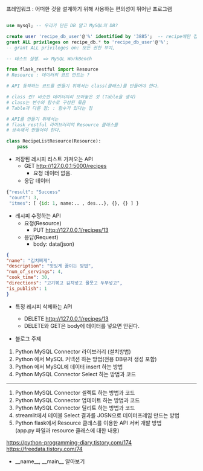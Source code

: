
프레임워크 : 어떠한 것을 설계하기 위해 사용하는 편의성이 뛰어난 프로그램

```sql

use mysql; -- 우리가 만든 DB 말고 MySQL의 DB?

create user 'recipe_db_user'@'%' identified by '3885';  -- recipe에만 접속?
grant ALL privileges on recipe_db.* to 'recipe_db_user'@'%';
-- grant ALL privileges on: 모든 권한 부여, 

-- 테스트 실행. => MySQL WorkBench
```

```python
from flask_restful import Resource
# Resource : 데이터의 코드 만드는 ?

# API 동작하는 코드를 만들기 위해서는 class(클래스)를 만들어야 한다.

# class 란? 비슷한 데이터끼리 모아놓은 것 (Table을 생각)
# class는 변수와 함수로 구성된 묶음
# Table과 다른 점; : 함수가 있다는 점

# API를 만들기 위해서는
# flask_restful 라이브러리의 Resource 클래스를
# 상속해서 만들어야 한다.

class RecipeListResource(Resource):
    pass
```

- 저장된 레시피 리스트 가져오는 API
    - GET http://127.0.0.1:5000/recipes
      - 요청 데이터 없음.
    - 응답 데이터
```python
{"result": "Success"
 "count": 3,
 "itmes": [ {id: 1, name:.. , des...}, {}, {} ] }
```
- 레시피 수정하는 API
  - 요청(Resource)
    - PUT http://127.0.0.1/recipes/13
  - 응답(Request)
    - body: data(json)
```json
{
"name": "김치찌게",
"description": "맛있게 끓이는 방법",
"num_of_servings": 4,
"cook_time": 30,
"directions": "고기볶고 김치넣고 물뭇고 두부넣고",
"is_publish": 1
}
```
- 특정 레시피 삭제하는 API
  - DELETE http://127.0.0.1/recipes/13
  - DELETE와 GET은 body에 데이터를 넣으면 안된다. 

- 블로그 주제
1. Python MySQL Connector 라이브러리 (설치방법)
2. Python 에서 MySQL 커넥션 하는 방법(전용 DB유저 생성 포함)
3. Python 에서 MySQL에 데이터 insert 하는 방법
4. Python MySQL Connector Select 하는 방법과 코드
---
1. Python MySQL Connector 셀렉트 하는 방법과 코드
2. Python MySQL Connector 업데이트 하는 방법과 코드
3. Python MySQL Connector 딜리트 하는 방법과 코드
4. streamlit에서 테이블 Select 결과를 JOSN으로 데이터프레임 만드는 방법
5. Python flask에서 Resource 클래스를 이용한 API 서버 개발 방법  
    (app.py 파일과 resource 클래스에 대한 내용)


https://python-programming-diary.tistory.com/174
https://freedata.tistory.com/74

- \_\_name\_\_, \_\_main\__ 알아보기
